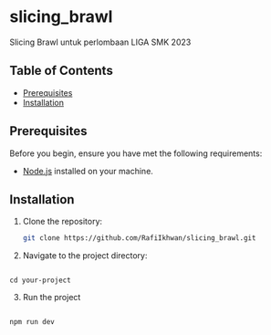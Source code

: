 # slicing_brawl

Slicing Brawl untuk perlombaan LIGA SMK 2023

## Table of Contents

- [Prerequisites](#prerequisites)
- [Installation](#installation)

## Prerequisites

Before you begin, ensure you have met the following requirements:

- [Node.js](https://nodejs.org/) installed on your machine.

## Installation

1. Clone the repository:

   ```bash
   git clone https://github.com/RafiIkhwan/slicing_brawl.git

2. Navigate to the project directory:
   
   ```bash
  ```cd your-project```

3. Run the project
 
   ```bash
  ```npm run dev```

    
   
